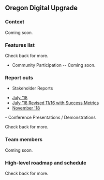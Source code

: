 ## Oregon Digital Upgrade

### Context
Coming soon.
<!--A short paragraph with perhaps a [link](http://oregondigital.org) or two may appear anywhere. It may grow into a large paragraph though so be aware of that possibility. Large paragraphs have more text than small paragraphs. Sometimes paragraphs become unwieldy. Some books consist entirely of a single paragraph. At least one book in existence consists of just a single long sentence. There is little doubt that it was a challenge to write and that it is probably a challenge to read.-->

### Features list
Check back for more.

- Community Participation
-- Coming soon.

### Report outs

- Stakeholder Reports 
<ul> 
  <li><a href="https://drive.google.com/open?id=17sGPe318tF41TE-44Ij57hJV1qtzewTE">July '18</a></li>
  <li><a href="https://drive.google.com/open?id=17sGPe318tF41TE-44Ij57hJV1qtzewTE">July '18 Revised 11/16 with Success Metrics</a></li>
  <li><a href="https://drive.google.com/open?id=17sGPe318tF41TE-44Ij57hJV1qtzewTE">November '18</a></li>
</ul>
- Conference Presentations / Demonstrations

Check back for more.

### Team members
Coming soon.

### High-level roadmap and schedule
Check back for more.


<!--section class="intro">
  <div class="container">
    <h1>Vertical Timeline &darr;</h1>
  </div>
</section>

<section class="timeline">
  <ul>
    <li>
      <div>
        <time>1934</time> At vero eos et accusamus et iusto odio dignissimos ducimus qui blanditiis praesentium At vero eos et accusamus et iusto odio dignissimos ducimus qui blanditiis praesentium
      </div>
    </li>
    <li>
      <div>
        <time>1937</time> Proin quam velit, efficitur vel neque vitae, rhoncus commodo mi. Suspendisse finibus mauris et bibendum molestie. Aenean ex augue, varius et pulvinar in, pretium non nisi.
      </div>
    </li>
    <li>
      <div>
        <time>1940</time> Proin iaculis, nibh eget efficitur varius, libero tellus porta dolor, at pulvinar tortor ex eget ligula. Integer eu dapibus arcu, sit amet sollicitudin eros.
      </div>
    </li>
    <li>
      <div>
        <time>1943</time> In mattis elit vitae odio posuere, nec maximus massa varius. Suspendisse varius volutpat mattis. Vestibulum id magna est.
      </div>
    </li>
    <li>
      <div>
        <time>1946</time> In mattis elit vitae odio posuere, nec maximus massa varius. Suspendisse varius volutpat mattis. Vestibulum id magna est.
      </div>
    </li>
    <li>
      <div>
        <time>1956</time> In mattis elit vitae odio posuere, nec maximus massa varius. Suspendisse varius volutpat mattis. Vestibulum id magna est.
      </div>
    </li>
    <li>
      <div>
        <time>1957</time> In mattis elit vitae odio posuere, nec maximus massa varius. Suspendisse varius volutpat mattis. Vestibulum id magna est.
      </div>
    </li>
    <li>
      <div>
        <time>1967</time> Aenean condimentum odio a bibendum rhoncus. Ut mauris felis, volutpat eget porta faucibus, euismod quis ante.
      </div>
    </li>
    <li>
      <div>
        <time>1977</time> Vestibulum porttitor lorem sed pharetra dignissim. Nulla maximus, dui a tristique iaculis, quam dolor convallis enim, non dignissim ligula ipsum a turpis.
      </div>
    </li>
    <li>
      <div>
        <time>1985</time> In mattis elit vitae odio posuere, nec maximus massa varius. Suspendisse varius volutpat mattis. Vestibulum id magna est.
      </div>
    </li>
    <li>
      <div>
        <time>2000</time> In mattis elit vitae odio posuere, nec maximus massa varius. Suspendisse varius volutpat mattis. Vestibulum id magna est.
      </div>
    </li>
    <li>
      <div>
        <time>2005</time> In mattis elit vitae odio posuere, nec maximus massa varius. Suspendisse varius volutpat mattis. Vestibulum id magna est.
      </div>
    </li>
  </ul>
</section>



<script type="text/javascript">

(function() {

  'use strict';

  // define variables
  var items = document.querySelectorAll(".timeline li");

  // check if an element is in viewport
  // http://stackoverflow.com/questions/123999/how-to-tell-if-a-dom-element-is-visible-in-the-current-viewport
  function isElementInViewport(el) {
    var rect = el.getBoundingClientRect();
    return (
      rect.top >= 0 &&
      rect.left >= 0 &&
      rect.bottom <= (window.innerHeight || document.documentElement.clientHeight) &&
      rect.right <= (window.innerWidth || document.documentElement.clientWidth)
    );
  }

  function callbackFunc() {
    for (var i = 0; i < items.length; i++) {
      if (isElementInViewport(items[i])) {
        items[i].classList.add("in-view");
      }
    }
  }

  // listen for events
  window.addEventListener("load", callbackFunc);
  window.addEventListener("resize", callbackFunc);
  window.addEventListener("scroll", callbackFunc);

})();

</script-->
